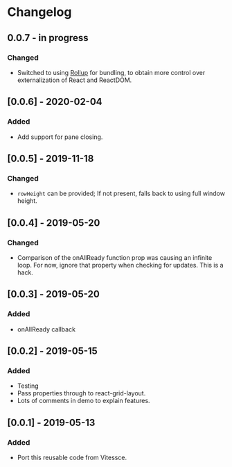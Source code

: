 # Changelog

## 0.0.7 - in progress
### Changed
- Switched to using [Rollup](https://rollupjs.org) for bundling, to obtain more control over externalization of React and ReactDOM.

## [0.0.6] - 2020-02-04
### Added
- Add support for pane closing.

## [0.0.5] - 2019-11-18
### Changed
- `rowHeight` can be provided; If not present, falls back to using full window height.

## [0.0.4] - 2019-05-20
### Changed
- Comparison of the onAllReady function prop was causing an infinite loop.
For now, ignore that property when checking for updates. This is a hack.

## [0.0.3] - 2019-05-20
### Added
- onAllReady callback

## [0.0.2] - 2019-05-15
### Added
- Testing
- Pass properties through to react-grid-layout.
- Lots of comments in demo to explain features.

## [0.0.1] - 2019-05-13
### Added
- Port this reusable code from Vitessce.
